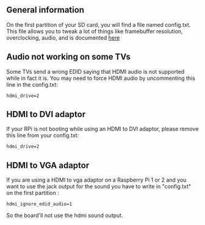 ## General information

On the first partition of your SD card, you will find a file named config.txt. This file allows you to tweak a lot of things like framebuffer resolution, overclocking, audio, and is documented [here](https://www.raspberrypi.org/documentation/configuration/config-txt.md)

## Audio not working on some TVs

Some TVs send a wrong EDID saying that HDMI audio is not supported while in fact it is. You may need to force HDMI audio by uncommenting this line in the config.txt:

    hdmi_drive=2

## HDMI to DVI adaptor

If your RPi is not booting while using an HDMI to DVI adaptor, please remove this line from your config.txt:

    hdmi_drive=2

## HDMI to VGA adaptor

If you are using a HDMI to vga adaptor on a Raspberry Pi 1 or 2 and you want to use the jack output for the sound you have to write in "config.txt" on the first partition :

    hdmi_ignore_edid_audio=1

So the board'll not use the hdmi sound output.